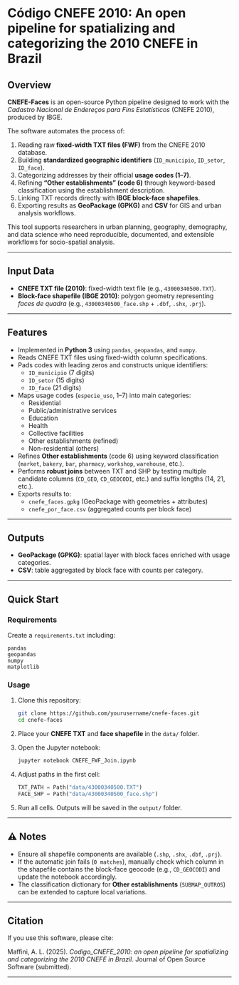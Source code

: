 # Código CNEFE 2010: An open pipeline for spatializing and categorizing the 2010 CNEFE in Brazil

## Overview 
**CNEFE-Faces** is an open-source Python pipeline designed to work with the *Cadastro Nacional de Endereços para Fins Estatísticos* (CNEFE 2010), produced by IBGE.  

The software automates the process of:
1. Reading raw **fixed-width TXT files (FWF)** from the CNEFE 2010 database.
2. Building **standardized geographic identifiers** (`ID_municipio`, `ID_setor`, `ID_face`).
3. Categorizing addresses by their official **usage codes (1–7)**.
4. Refining **“Other establishments” (code 6)** through keyword-based classification using the establishment description.
5. Linking TXT records directly with **IBGE block-face shapefiles**.
6. Exporting results as **GeoPackage (GPKG)** and **CSV** for GIS and urban analysis workflows.

This tool supports researchers in urban planning, geography, demography, and data science who need reproducible, documented, and extensible workflows for socio-spatial analysis.

---

## Input Data
- **CNEFE TXT file (2010)**: fixed-width text file (e.g., `43000340500.TXT`).  
- **Block-face shapefile (IBGE 2010)**: polygon geometry representing *faces de quadra* (e.g., `43000340500_face.shp` + `.dbf`, `.shx`, `.prj`).  

---

## Features
- Implemented in **Python 3** using `pandas`, `geopandas`, and `numpy`.  
- Reads CNEFE TXT files using fixed-width column specifications.  
- Pads codes with leading zeros and constructs unique identifiers:  
  - `ID_municipio` (7 digits)  
  - `ID_setor` (15 digits)  
  - `ID_face` (21 digits)  
- Maps usage codes (`especie_uso`, 1–7) into main categories:  
  - Residential  
  - Public/administrative services  
  - Education  
  - Health  
  - Collective facilities  
  - Other establishments (refined)  
  - Non-residential (others)  
- Refines **Other establishments** (code 6) using keyword classification (`market`, `bakery`, `bar`, `pharmacy`, `workshop`, `warehouse`, etc.).  
- Performs **robust joins** between TXT and SHP by testing multiple candidate columns (`CD_GEO`, `CD_GEOCODI`, etc.) and suffix lengths (14, 21, etc.).  
- Exports results to:  
  - `cnefe_faces.gpkg` (GeoPackage with geometries + attributes)  
  - `cnefe_por_face.csv` (aggregated counts per block face)  

---

## Outputs
- **GeoPackage (GPKG)**: spatial layer with block faces enriched with usage categories.  
- **CSV**: table aggregated by block face with counts per category.  

---

## Quick Start

### Requirements
Create a `requirements.txt` including:
```
pandas
geopandas
numpy
matplotlib
```

### Usage
1. Clone this repository:
   ```bash
   git clone https://github.com/yourusername/cnefe-faces.git
   cd cnefe-faces
   ```

2. Place your **CNEFE TXT** and **face shapefile** in the `data/` folder.

3. Open the Jupyter notebook:
   ```bash
   jupyter notebook CNEFE_FWF_Join.ipynb
   ```

4. Adjust paths in the first cell:
   ```python
   TXT_PATH = Path("data/43000340500.TXT")
   FACE_SHP = Path("data/43000340500_face.shp")
   ```

5. Run all cells. Outputs will be saved in the `output/` folder.

---

## ⚠️ Notes
- Ensure all shapefile components are available (`.shp`, `.shx`, `.dbf`, `.prj`).  
- If the automatic join fails (`0 matches`), manually check which column in the shapefile contains the block-face geocode (e.g., `CD_GEOCODI`) and update the notebook accordingly.  
- The classification dictionary for **Other establishments** (`SUBMAP_OUTROS`) can be extended to capture local variations.

---

## Citation
If you use this software, please cite:

Maffini, A. L. (2025). *Codigo_CNEFE_2010: an open pipeline for spatializing and categorizing the 2010 CNEFE in Brazil*. Journal of Open Source Software (submitted).  

--- 
